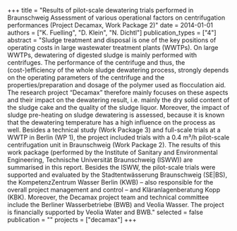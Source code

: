 +++
title = "Results of pilot-scale dewatering trials performed in Braunschweig Assessment of various operational factors on centrifugation performances (Project Decamax, Work Package 2)"
date = 2014-01-01
authors = ["K. Fuelling", "D. Klein", "N. Dichtl"]
publication_types = ["4"]
abstract = "Sludge treatment and disposal is one of the key positions of operating costs in large wastewater treatment plants (WWTPs). On large WWTPs, dewatering of digested sludge is mainly performed with centrifuges. The performance of the centrifuge and thus, the (cost-)efficiency of the whole sludge dewatering process, strongly depends on the operating parameters of the centrifuge and the properties/preparation and dosage of the polymer used as flocculation aid. The research project “Decamax” therefore mainly focuses on these aspects and their impact on the dewatering result, i.e. mainly the dry solid content of the sludge cake and the quality of the sludge liquor. Moreover, the impact of sludge pre-heating on sludge dewatering is assessed, because it is known that the dewatering temperature has a high influence on the process as well. Besides a technical study (Work Package 3) and full-scale trials at a WWTP in Berlin (WP 1), the project included trials with a 0.4 m³/h pilot-scale centrifugation unit in Braunschweig (Work Package 2). The results of this work package (performed by the Institute of Sanitary and Environmental Engineering, Technische Universität Braunschweig (ISWW)) are summarised in this report. Besides the ISWW, the pilot-scale trials were supported and evaluated by the Stadtentwässerung Braunschweig (SE|BS), the KompetenzZentrum Wasser Berlin (KWB) – also responsible for the overall project management and control – and Kläranlagenberatung Kopp (KBK). Moreover, the Decamax project team and technical committee include the Berliner Wasserbetriebe (BWB) and Veolia Wasser. The project is financially supported by Veolia Water and BWB."
selected = false
publication = ""
projects = ["decamax"]
+++

